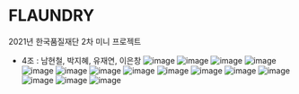 # FLAUNDRY

2021년 한국품질재단 2차 미니 프로젝트
 - 4조 : 남현철, 박지혜, 유재연, 이은창
![image](https://user-images.githubusercontent.com/45540117/126248978-e80851c2-2ca4-4a1b-9d30-539f07127a09.png)
![image](https://user-images.githubusercontent.com/45540117/126249081-24ca2a5e-8264-48e1-9736-d1fb8bb35a1b.png)
![image](https://user-images.githubusercontent.com/45540117/126249110-9687276b-11a1-4887-9e72-cbc8caeb25d5.png)
![image](https://user-images.githubusercontent.com/45540117/126249144-e334dda8-f687-4643-8c10-60aff5515926.png)
![image](https://user-images.githubusercontent.com/45540117/126249174-790cb669-c6c8-4d95-afbf-3887d0fac20e.png)
![image](https://user-images.githubusercontent.com/45540117/126249202-5a799b91-7041-4960-bcf3-b426a8aefe16.png)
![image](https://user-images.githubusercontent.com/45540117/126249222-90301a64-f748-42ee-bb2f-03e00f2c23a6.png)
![image](https://user-images.githubusercontent.com/45540117/126249241-1dcdd756-017b-44f3-8339-afabae10ed4d.png)
![image](https://user-images.githubusercontent.com/45540117/126249257-10130918-74c4-4856-9be9-d7f06052ffa1.png)
![image](https://user-images.githubusercontent.com/45540117/126249277-ddf6583e-bf60-41db-9eed-e7639363bf6d.png)
![image](https://user-images.githubusercontent.com/45540117/126249295-0c3d94ba-36c6-4015-91c5-1738e79ae316.png)
![image](https://user-images.githubusercontent.com/45540117/126249318-199c78d4-3754-4965-b5d1-074ac0eee3ee.png)
![image](https://user-images.githubusercontent.com/45540117/126249344-e19a637d-48b6-47ab-87bb-fd81817d9cbb.png)
![image](https://user-images.githubusercontent.com/45540117/126249355-9a6a6635-9a13-4bca-912f-270406504cd2.png)
![image](https://user-images.githubusercontent.com/45540117/126249370-b8a24d91-db43-4448-a72d-d744b02aea19.png)

